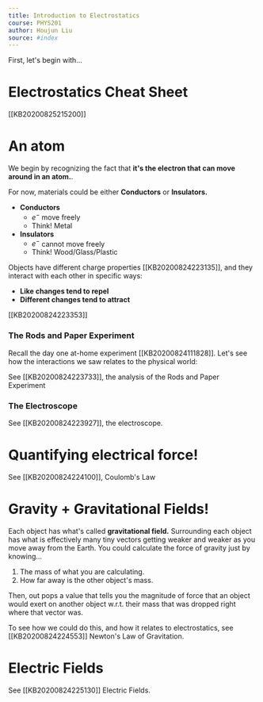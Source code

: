 ```yaml
---
title: Introduction to Electrostatics
course: PHYS201
author: Houjun Liu
source: #index
---
```


First, let's begin with...

# Electrostatics Cheat Sheet
[[KB20200825215200]]

# An atom
We begin by recognizing the fact that **it's the electron that can move around in an atom.**.

For now, materials could be either **Conductors** or **Insulators.**

* **Conductors**
    * $e^-$ move freely
    * Think! Metal
* **Insulators**
    * $e^-$ cannot move freely
    * Think! Wood/Glass/Plastic

Objects have different charge properties [[KB20200824223135]], and they interact with each other in specific ways:

* **Like changes tend to repel**
* **Different changes tend to attract**  

[[KB20200824223353]]

### The Rods and Paper Experiment

Recall the day one at-home experiment [[KB20200824111828]]. Let's see how the interactions we saw relates to the physical world:

See [[KB20200824223733]], the analysis of the Rods and Paper Experiment

### The Electroscope

See [[KB20200824223927]], the electroscope.
       
# Quantifying electrical force!

See [[KB20200824224100]], Coulomb's Law

# Gravity + Gravitational Fields!

Each object has what's called **gravitational field.** Surrounding each object has what is effectively many tiny vectors getting weaker and weaker as you move away from the Earth. You could calculate the force of gravity just by knowing…

1. The mass of what you are calculating.
2. How far away is the other object's mass.

Then, out pops a value that tells you the magnitude of force that an object would exert on another object w.r.t. their mass that was dropped right where that vector was.

To see how we could do this, and how it relates to electrostatics, see [[KB20200824224553]] Newton's Law of Gravitation.

# Electric Fields

See [[KB20200824225130]] Electric Fields. 
